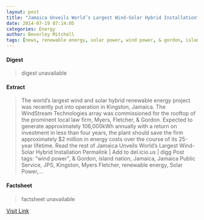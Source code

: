 ```yaml
---
layout: post
title: "Jamaica Unveils World’s Largest Wind-Solar Hybrid Installation"
date: 2014-07-19 07:14:05
categories: Energy
author: Beverley Mitchell
tags: [news, renewable energy, solar power, wind power, & gordon, island nation, jamaica, jamaica public service, jps, kingston, myers fletcher, solar wind hybrid, solarmills, windstream technologies, worlds largest wind solar hybrid]
---
```



#### Digest
>digest unavailable

#### Extract
>The world’s largest wind and solar hybrid renewable energy project was recently put into operation in Kingston, Jamaica. The WindStream Technologies array was commissioned for the rooftop of the prominent local law firm, Myers, Fletcher, &amp; Gordon. Expected to generate approximately 106,000kWh annually with a return on investment in less than four years, the plant should save the firm approximately $2 million in energy costs over the course of its 25-year lifetime. Read the rest of Jamaica Unveils World’s Largest Wind-Solar Hybrid Installation Permalink | Add to del.icio.us | digg Post tags: "wind power", &amp; Gordon, island nation, Jamaica, Jamaica Public Service, JPS, Kingston, Myers Fletcher, renewable energy, Solar Power,...

#### Factsheet
>factsheet unavailable

[Visit Link](http://inhabitat.com/jamaica-unveils-worlds-largest-wind-solar-hybrid-installation/)


